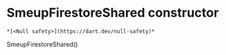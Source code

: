 


# SmeupFirestoreShared constructor




    *[<Null safety>](https://dart.dev/null-safety)*



SmeupFirestoreShared()












